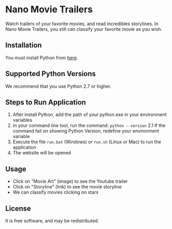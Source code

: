# Nano Movie Trailers
Watch trailers of your favorite movies, and read incredibles storylines. In Nano Movie Trailers, you still can classify your favorite movie as you wish.

## Installation
You must install Python from [here](https://www.python.org/downloads/).

## Supported Python Versions
We recommend that you use Python 2.7 or higher.

## Steps to Run Application
1. After install Python, add the path of your python.exe in your environment variables
2. In your command line tool, run the command: `python --version`
2.1 If the command fail on showing Python Version, redefine your environment variable
3. Execute the file `run.bat` (Windows) or `run.sh` (Linux or Mac) to run the application
4. The website will be opened

## Usage
- Click on "Movie Art" (image) to see the Youtube trailer
- Click on "Storyline" (link) to see the movie storyline
- We can classify movies clicking on stars

## License
It is free software, and may be redistributed.